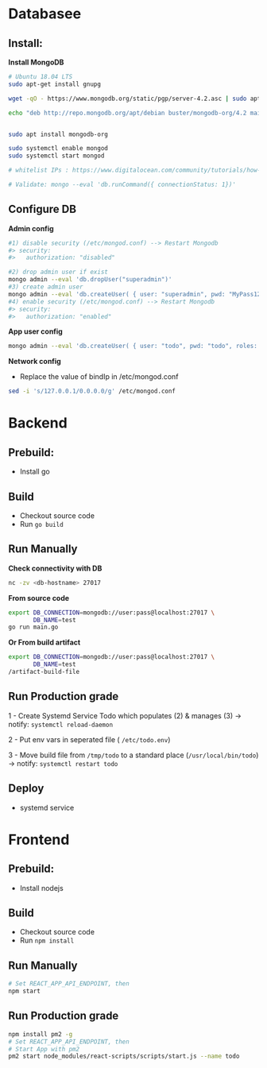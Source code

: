 # Databasee

## Install:

**Install MongoDB**

```sh
# Ubuntu 18.04 LTS
sudo apt-get install gnupg

wget -qO - https://www.mongodb.org/static/pgp/server-4.2.asc | sudo apt-key add -

echo "deb http://repo.mongodb.org/apt/debian buster/mongodb-org/4.2 main" | sudo tee /etc/apt/sources.list.d/mongodb.list


sudo apt install mongodb-org

sudo systemctl enable mongod
sudo systemctl start mongod 

# whitelist IPs : https://www.digitalocean.com/community/tutorials/how-to-install-mongodb-on-ubuntu-18-04

# Validate: mongo --eval 'db.runCommand({ connectionStatus: 1})'
```

## Configure DB
**Admin config**

```sh
#1) disable security (/etc/mongod.conf) --> Restart Mongodb
#> security:
#>   authorization: "disabled"

#2) drop admin user if exist
mongo admin --eval 'db.dropUser("superadmin")'
#3) create admin user
mongo admin --eval 'db.createUser( { user: "superadmin", pwd: "MyPass1234", roles: [ { role: "clusterAdmin", db: "admin" }, { role: "userAdminAnyDatabase", db: "admin" } ] } )'
#4) enable security (/etc/mongod.conf) --> Restart Mongodb
#> security:
#>   authorization: "enabled"
```
**App user config**

```sh
mongo admin --eval 'db.createUser( { user: "todo", pwd: "todo", roles: [ { role: "readWrite", db: "test" } ] } )'
```
**Network config**

- Replace the value of bindIp in /etc/mongod.conf
```sh
sed -i 's/127.0.0.1/0.0.0.0/g' /etc/mongod.conf
```


# Backend

## Prebuild:

- Install go

## Build
- Checkout source code
- Run `go build`

## Run Manually

**Check connectivity with DB**

```sh
nc -zv <db-hostname> 27017
```
**From source code**

```sh
export DB_CONNECTION=mongodb://user:pass@localhost:27017 \
       DB_NAME=test
go run main.go
```

**Or From build artifact**

```sh
export DB_CONNECTION=mongodb://user:pass@localhost:27017 \
       DB_NAME=test
/artifact-build-file
```

## Run Production grade

1 - Create Systemd Service Todo which populates (2) & manages (3)
      -> notify: `systemctl reload-daemon`

2 - Put env vars in seperated file ( `/etc/todo.env`)

3 - Move build file from `/tmp/todo` to a standard place (`/usr/local/bin/todo`)
      -> notify: `systemctl restart todo`

## Deploy

- systemd service



# Frontend

## Prebuild:

- Install nodejs

## Build
- Checkout source code
- Run `npm install`

## Run Manually

```sh
# Set REACT_APP_API_ENDPOINT, then
npm start
```

## Run Production grade

```sh
npm install pm2 -g
# Set REACT_APP_API_ENDPOINT, then
# Start App with pm2
pm2 start node_modules/react-scripts/scripts/start.js --name todo
```